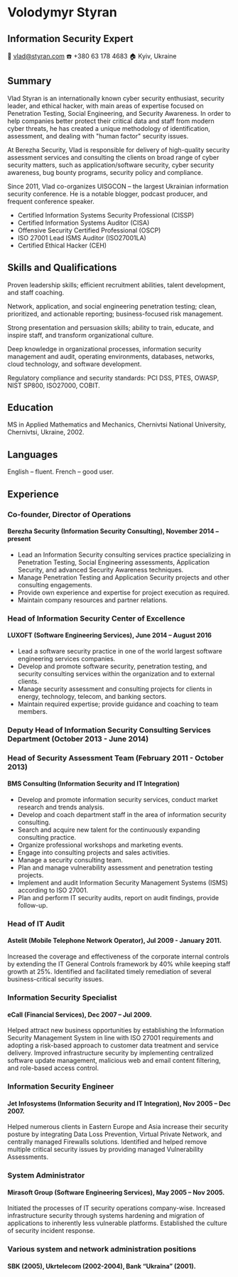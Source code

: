 # Volodymyr Styran
## Information Security Expert
:email: vlad@styran.com :phone: +380 63 178 4683 :house: Kyiv, Ukraine

## Summary
Vlad Styran is an internationally known cyber security enthusiast, security leader, and ethical hacker, with main areas of expertise focused on Penetration Testing, Social Engineering, and Security Awareness. In order to help companies better protect their critical data and staff from modern cyber threats, he has created a unique methodology of identification, assessment, and dealing with "human factor" security issues.

At Berezha Security, Vlad is responsible for delivery of high-quality security assessment services and consulting the clients on broad range of cyber security matters, such as application/software security, cyber security awareness, bug bounty programs, security policy and compliance.

Since 2011, Vlad co-organizes UISGCON – the largest Ukrainian information security conference. He is a notable blogger, podcast producer, and frequent conference speaker.

- Certified Information Systems Security Professional (CISSP)
- Certified Information Systems Auditor (CISA)
- Offensive Security Certified Professional (OSCP)
- ISO 27001 Lead ISMS Auditor (ISO27001LA)
- Certified Ethical Hacker (CEH)

## Skills and Qualifications
Proven leadership skills; efficient recruitment abilities, talent development, and staff coaching.

Network, application, and social engineering penetration testing; clean, prioritized, and actionable reporting; business-focused risk management.

Strong presentation and persuasion skills; ability to train, educate, and inspire staff, and transform organizational culture.

Deep knowledge in organizational processes, information security management and audit, operating environments, databases, networks, cloud technology, and software development.

Regulatory compliance and security standards: PCI DSS, PTES, OWASP, NIST SP800, ISO27000, COBIT.

## Education
MS in Applied Mathematics and Mechanics, Chernivtsi National University, Chernivtsi, Ukraine, 2002.

## Languages
English – fluent. French – good user.

## Experience
### Co-founder, Director of Operations
#### Berezha Security (Information Security Consulting), November 2014 – present
- Lead an Information Security consulting services practice specializing in Penetration Testing, Social Engineering assessments, Application Security, and advanced Security Awareness techniques.
- Manage Penetration Testing and Application Security projects and other consulting engagements.
- Provide own experience and expertise for project execution as required.
- Maintain company resources and partner relations.

### Head of Information Security Center of Excellence
#### LUXOFT (Software Engineering Services), June 2014 – August 2016
- Lead a software security practice in one of the world largest software engineering services companies.
- Develop and promote software security, penetration testing, and security consulting services within the organization and to external clients.
- Manage security assessment and consulting projects for clients in energy, technology, telecom, and banking sectors.
- Maintain required expertise; provide guidance and coaching to team members.

### Deputy Head of Information Security Consulting Services Department (October 2013 - June 2014)
### Head of Security Assessment Team (February 2011 - October 2013)
#### BMS Consulting (Information Security and IT Integration)
- Develop and promote information security services, conduct market research and trends analysis.
- Develop and coach department staff in the area of information security consulting.
- Search and acquire new talent for the continuously expanding consulting practice.
- Organize professional workshops and marketing events.
- Engage into consulting projects and sales activities.
- Manage a security consulting team.
- Plan and manage vulnerability assessment and penetration testing projects.
- Implement and audit Information Security Management Systems (ISMS) according to ISO 27001.
- Plan and perform IT security audits, report on audit findings, provide follow-up.

### Head of IT Audit
#### Astelit (Mobile Telephone Network Operator), Jul 2009 - January 2011.
Increased the coverage and effectiveness of the corporate internal controls by extending the IT General Controls framework by 40% while keeping staff growth at 25%. Identified and facilitated timely remediation of several business-critical security issues.

### Information Security Specialist
#### eCall (Financial Services), Dec 2007 – Jul 2009.
Helped attract new business opportunities by establishing the Information Security Management System in line with ISO 27001 requirements and adopting a risk-based approach to customer data treatment and service delivery. Improved infrastructure security by implementing centralized software update management, malicious web and email content filtering, and role-based access control.

### Information Security Engineer
#### Jet Infosystems (Information Security and IT Integration), Nov 2005 – Dec 2007.
Helped numerous clients in Eastern Europe and Asia increase their security posture by integrating Data Loss Prevention, Virtual Private Network, and centrally managed Firewalls solutions. Identified and helped remove multiple critical security issues by providing managed Vulnerability Assessments.

### System Administrator
#### Mirasoft Group (Software Engineering Services), May 2005 – Nov 2005.
Initiated the processes of IT security operations company-wise. Increased infrastructure security through systems hardening and migration of applications to inherently less vulnerable platforms. Established the culture of security incident response.

### Various system and network administration positions
#### SBK (2005), Ukrtelecom (2002-2004), Bank “Ukraina” (2001).